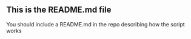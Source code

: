 ## This is the README.md file

You should include a README.md in the repo describing how the script works